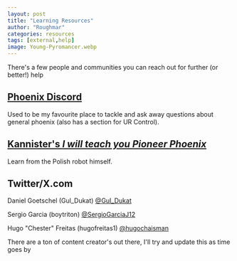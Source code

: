 ```yaml
---
layout: post
title: "Learning Resources"
author: "Roughmar"
categories: resources
tags: [external,help]
image: Young-Pyromancer.webp
---
```


There's a few people and communities you can reach out for further (or better!) help

## [Phoenix Discord](https://discord.gg/s9QbWwNa)

Used to be my favourite place to tackle and ask away questions about general phoenix (also has a section for UR Control).

## [Kannister's _I will teach you Pioneer Phoenix_ ](https://youtu.be/53DKqeVLLkk)

Learn from the Polish robot himself.

## Twitter/X.com

Daniel Goetschel (Gul_Dukat) [@GuI_Dukat](https://x.com/GuI_Dukat)

Sergio Garcia (boytriton) [@SergioGarciaJ12](https://x.com/SergioGarciaJ12)

Hugo "Chester" Freitas (hugofreitas1) [@hugochaisman](https://twitter.com/hugochaisman)

There are a ton of content creator's out there, I'll try and update this as time goes by